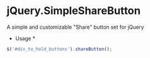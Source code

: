 jQuery.SimpleShareButton
========================

A simple and customizable "Share" button set for jQuery


* Usage *
```js
$('#div_to_hold_buttons').shareButton();
```